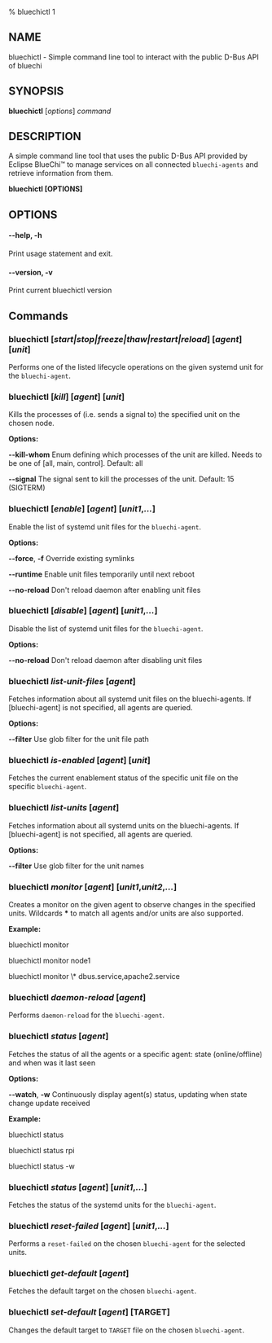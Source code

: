 % bluechictl 1

## NAME

bluechictl - Simple command line tool to interact with the public D-Bus API of bluechi

## SYNOPSIS

**bluechictl** [*options*] *command*

## DESCRIPTION

A simple command line tool that uses the public D-Bus API provided by Eclipse BlueChi™ to manage services on all connected `bluechi-agents` and retrieve information from them.

**bluechictl [OPTIONS]**

## OPTIONS

#### **--help**, **-h**

Print usage statement and exit.

#### **--version**,  **-v**

Print current bluechictl version

## Commands

### **bluechictl** [*start|stop|freeze|thaw|restart|reload*] [*agent*] [*unit*]

Performs one of the listed lifecycle operations on the given systemd unit for the `bluechi-agent`.

### **bluechictl** [*kill*] [*agent*] [*unit*]

Kills the processes of (i.e. sends a signal to) the specified unit on the chosen node.

**Options:**

**--kill-whom**
    Enum defining which processes of the unit are killed.
    Needs to be one of [all, main, control]. Default: all

**--signal**
    The signal sent to kill the processes of the unit.
    Default: 15 (SIGTERM)


### **bluechictl** [*enable*] [*agent*] [*unit1*,*...*]

Enable the list of systemd unit files for the `bluechi-agent`.


**Options:**

**--force**, **-f**
    Override existing symlinks

**--runtime**
    Enable unit files temporarily until next reboot

**--no-reload**
    Don't reload daemon after enabling unit files

### **bluechictl** [*disable*] [*agent*] [*unit1*,*...*]

Disable the list of systemd unit files for the `bluechi-agent`.


**Options:**

**--no-reload**
    Don't reload daemon after disabling unit files

### **bluechictl** *list-unit-files* [*agent*]

Fetches information about all systemd unit files on the bluechi-agents. If [bluechi-agent] is not specified, all agents are queried.

**Options:**

**--filter**
    Use glob filter for the unit file path

### **bluechictl** *is-enabled* [*agent*] [*unit*]

Fetches the current enablement status of the specific unit file on the specific `bluechi-agent`.

### **bluechictl** *list-units* [*agent*]

Fetches information about all systemd units on the bluechi-agents. If [bluechi-agent] is not specified, all agents are queried.

**Options:**

**--filter**
    Use glob filter for the unit names

### **bluechictl** *monitor* [*agent*] [*unit1*,*unit2*,*...*]

Creates a monitor on the given agent to observe changes in the specified units. Wildcards **\*** to match all agents and/or units are also supported.


**Example:**

bluechictl monitor

bluechictl monitor node1

bluechictl monitor \\\* dbus.service,apache2.service

### **bluechictl** *daemon-reload* [*agent*]

Performs `daemon-reload` for the `bluechi-agent`.

### **bluechictl** *status* [*agent*]

Fetches the status of all the agents or a specific agent: state (online/offline) and when was it last seen


**Options:**

**--watch**, **-w**
    Continuously display agent(s) status, updating when state change update received


**Example:**

bluechictl status

bluechictl status rpi

bluechictl status -w

### **bluechictl** *status* [*agent*] [*unit1*,*...*]

Fetches the status of the systemd units for the `bluechi-agent`.

### **bluechictl** *reset-failed* [*agent*] [*unit1*,*...*]

Performs a `reset-failed` on the chosen `bluechi-agent` for the selected units.

### **bluechictl** *get-default* [*agent*] 

Fetches the default target on the chosen `bluechi-agent`.

### **bluechictl** *set-default* [*agent*] [TARGET]

Changes the default target to `TARGET` file on the chosen `bluechi-agent`.
